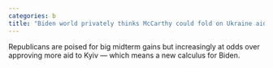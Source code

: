 ```yaml
---
categories: b
title: "Biden world privately thinks McCarthy could fold on Ukraine aid"
---
```

Republicans are poised for big midterm gains but increasingly at odds over approving more aid to Kyiv — which means a new calculus for Biden.